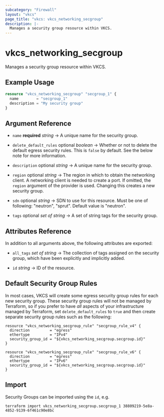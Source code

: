 ```yaml
---
subcategory: "Firewall"
layout: "vkcs"
page_title: "vkcs: vkcs_networking_secgroup"
description: |-
  Manages a security group resource within VKCS.
---
```


# vkcs_networking_secgroup

Manages a security group resource within VKCS.

## Example Usage
```terraform
resource "vkcs_networking_secgroup" "secgroup_1" {
  name        = "secgroup_1"
  description = "My security group"
}
```

## Argument Reference
- `name` **required** *string* &rarr;  A unique name for the security group.

- `delete_default_rules` optional *boolean* &rarr;  Whether or not to delete the default egress security rules. This is `false` by default. See the below note for more information.

- `description` optional *string* &rarr;  A unique name for the security group.

- `region` optional *string* &rarr;  The region in which to obtain the networking client. A networking client is needed to create a port. If omitted, the `region` argument of the provider is used. Changing this creates a new security group.

- `sdn` optional *string* &rarr;  SDN to use for this resource. Must be one of following: "neutron", "sprut". Default value is "neutron".

- `tags` optional *set of* *string* &rarr;  A set of string tags for the security group.


## Attributes Reference
In addition to all arguments above, the following attributes are exported:
- `all_tags` *set of* *string* &rarr;  The collection of tags assigned on the security group, which have been explicitly and implicitly added.

- `id` *string* &rarr;  ID of the resource.



## Default Security Group Rules

In most cases, VKCS will create some egress security group rules for each
new security group. These security group rules will not be managed by
Terraform, so if you prefer to have *all* aspects of your infrastructure
managed by Terraform, set `delete_default_rules` to `true` and then create
separate security group rules such as the following:

```hcl
resource "vkcs_networking_secgroup_rule" "secgroup_rule_v4" {
  direction         = "egress"
  ethertype         = "IPv4"
  security_group_id = "${vkcs_networking_secgroup.secgroup.id}"
}

resource "vkcs_networking_secgroup_rule" "secgroup_rule_v6" {
  direction         = "egress"
  ethertype         = "IPv6"
  security_group_id = "${vkcs_networking_secgroup.secgroup.id}"
}
```

## Import

Security Groups can be imported using the `id`, e.g.

```shell
terraform import vkcs_networking_secgroup.secgroup_1 38809219-5e8a-4852-9139-6f461c90e8bc
```
